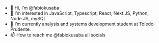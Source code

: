 - 👋 Hi, I’m @fabiokusaba
- 👀 I’m interested in JavaScript, Typescript, React, Next.JS, Python, Node.JS, mySQL
- 🌱 I’m currently analysis and systems development student at Toledo Prudente.
- 📫 How to reach me @fabiokusaba all socials

<!---
fabiokusaba/fabiokusaba is a ✨ special ✨ repository because its `README.md` (this file) appears on your GitHub profile.
You can click the Preview link to take a look at your changes.
--->
